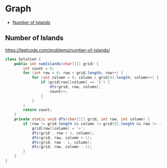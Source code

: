 # Graph

+ [Number of Islands](#number-of-islands)

[MDLink]: <>

## Number of Islands

https://leetcode.com/problems/number-of-islands/

```java
class Solution {
    public int numIslands(char[][] grid) {
        int count = 0;
        for (int row = 0; row < grid.length; row++) {
            for (int column = 0; column < grid[0].length; column++) {
                if (grid[row][column] == '1') {
                    dfs(grid, row, column);
                    count++;
                }
            }
        }
        return count;
    }
    private static void dfs(char[][] grid, int row, int column) {
        if (row != grid.length && column != grid[0].length && row != -1 && column != - 1 && grid[row][column] == '1') {
            grid[row][column] = '+';
            dfs(grid , row + 1, column);
            dfs(grid, row, column + 1);
            dfs(grid, row - 1, column);
            dfs(grid, row, column - 1);
        }
    }
}
```

[Solution]: <>